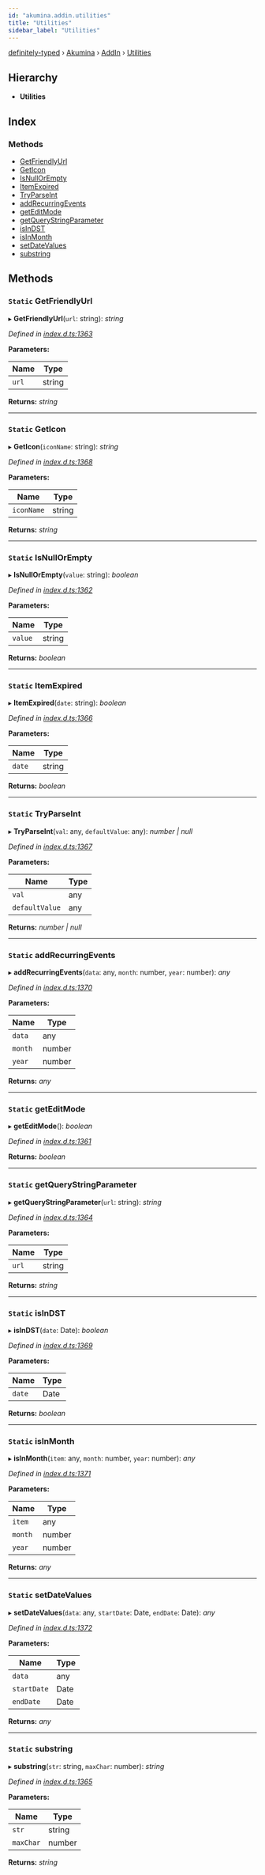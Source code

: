```yaml
---
id: "akumina.addin.utilities"
title: "Utilities"
sidebar_label: "Utilities"
---
```


[definitely-typed](../index.md) › [Akumina](../modules/akumina.md) › [AddIn](../modules/akumina.addin.md) › [Utilities](akumina.addin.utilities.md)

## Hierarchy

* **Utilities**

## Index

### Methods

* [GetFriendlyUrl](akumina.addin.utilities.md#static-getfriendlyurl)
* [GetIcon](akumina.addin.utilities.md#static-geticon)
* [IsNullOrEmpty](akumina.addin.utilities.md#static-isnullorempty)
* [ItemExpired](akumina.addin.utilities.md#static-itemexpired)
* [TryParseInt](akumina.addin.utilities.md#static-tryparseint)
* [addRecurringEvents](akumina.addin.utilities.md#static-addrecurringevents)
* [getEditMode](akumina.addin.utilities.md#static-geteditmode)
* [getQueryStringParameter](akumina.addin.utilities.md#static-getquerystringparameter)
* [isInDST](akumina.addin.utilities.md#static-isindst)
* [isInMonth](akumina.addin.utilities.md#static-isinmonth)
* [setDateValues](akumina.addin.utilities.md#static-setdatevalues)
* [substring](akumina.addin.utilities.md#static-substring)

## Methods

### `Static` GetFriendlyUrl

▸ **GetFriendlyUrl**(`url`: string): *string*

*Defined in [index.d.ts:1363](https://github.com/DefinitelyTyped/DefinitelyTyped/blob/0b97a539e8/types/akumina-core/index.d.ts#L1363)*

**Parameters:**

Name | Type |
------ | ------ |
`url` | string |

**Returns:** *string*

___

### `Static` GetIcon

▸ **GetIcon**(`iconName`: string): *string*

*Defined in [index.d.ts:1368](https://github.com/DefinitelyTyped/DefinitelyTyped/blob/0b97a539e8/types/akumina-core/index.d.ts#L1368)*

**Parameters:**

Name | Type |
------ | ------ |
`iconName` | string |

**Returns:** *string*

___

### `Static` IsNullOrEmpty

▸ **IsNullOrEmpty**(`value`: string): *boolean*

*Defined in [index.d.ts:1362](https://github.com/DefinitelyTyped/DefinitelyTyped/blob/0b97a539e8/types/akumina-core/index.d.ts#L1362)*

**Parameters:**

Name | Type |
------ | ------ |
`value` | string |

**Returns:** *boolean*

___

### `Static` ItemExpired

▸ **ItemExpired**(`date`: string): *boolean*

*Defined in [index.d.ts:1366](https://github.com/DefinitelyTyped/DefinitelyTyped/blob/0b97a539e8/types/akumina-core/index.d.ts#L1366)*

**Parameters:**

Name | Type |
------ | ------ |
`date` | string |

**Returns:** *boolean*

___

### `Static` TryParseInt

▸ **TryParseInt**(`val`: any, `defaultValue`: any): *number | null*

*Defined in [index.d.ts:1367](https://github.com/DefinitelyTyped/DefinitelyTyped/blob/0b97a539e8/types/akumina-core/index.d.ts#L1367)*

**Parameters:**

Name | Type |
------ | ------ |
`val` | any |
`defaultValue` | any |

**Returns:** *number | null*

___

### `Static` addRecurringEvents

▸ **addRecurringEvents**(`data`: any, `month`: number, `year`: number): *any*

*Defined in [index.d.ts:1370](https://github.com/DefinitelyTyped/DefinitelyTyped/blob/0b97a539e8/types/akumina-core/index.d.ts#L1370)*

**Parameters:**

Name | Type |
------ | ------ |
`data` | any |
`month` | number |
`year` | number |

**Returns:** *any*

___

### `Static` getEditMode

▸ **getEditMode**(): *boolean*

*Defined in [index.d.ts:1361](https://github.com/DefinitelyTyped/DefinitelyTyped/blob/0b97a539e8/types/akumina-core/index.d.ts#L1361)*

**Returns:** *boolean*

___

### `Static` getQueryStringParameter

▸ **getQueryStringParameter**(`url`: string): *string*

*Defined in [index.d.ts:1364](https://github.com/DefinitelyTyped/DefinitelyTyped/blob/0b97a539e8/types/akumina-core/index.d.ts#L1364)*

**Parameters:**

Name | Type |
------ | ------ |
`url` | string |

**Returns:** *string*

___

### `Static` isInDST

▸ **isInDST**(`date`: Date): *boolean*

*Defined in [index.d.ts:1369](https://github.com/DefinitelyTyped/DefinitelyTyped/blob/0b97a539e8/types/akumina-core/index.d.ts#L1369)*

**Parameters:**

Name | Type |
------ | ------ |
`date` | Date |

**Returns:** *boolean*

___

### `Static` isInMonth

▸ **isInMonth**(`item`: any, `month`: number, `year`: number): *any*

*Defined in [index.d.ts:1371](https://github.com/DefinitelyTyped/DefinitelyTyped/blob/0b97a539e8/types/akumina-core/index.d.ts#L1371)*

**Parameters:**

Name | Type |
------ | ------ |
`item` | any |
`month` | number |
`year` | number |

**Returns:** *any*

___

### `Static` setDateValues

▸ **setDateValues**(`data`: any, `startDate`: Date, `endDate`: Date): *any*

*Defined in [index.d.ts:1372](https://github.com/DefinitelyTyped/DefinitelyTyped/blob/0b97a539e8/types/akumina-core/index.d.ts#L1372)*

**Parameters:**

Name | Type |
------ | ------ |
`data` | any |
`startDate` | Date |
`endDate` | Date |

**Returns:** *any*

___

### `Static` substring

▸ **substring**(`str`: string, `maxChar`: number): *string*

*Defined in [index.d.ts:1365](https://github.com/DefinitelyTyped/DefinitelyTyped/blob/0b97a539e8/types/akumina-core/index.d.ts#L1365)*

**Parameters:**

Name | Type |
------ | ------ |
`str` | string |
`maxChar` | number |

**Returns:** *string*
